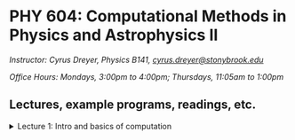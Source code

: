 # PHY 604: Computational Methods in Physics and Astrophysics II
*Instructor: Cyrus Dreyer, Physics B141, cyrus.dreyer@stonybrook.edu*

*Office Hours: Mondays, 3:00pm to 4:00pm; Thursdays, 11:05am to 1:00pm*


## Lectures, example programs, readings, etc.

<details>
  <summary>Lecture 1: Intro and basics of computation</summary>

  - [Lecture 1 slides](Lecture1/Lecture1.pdf)
  - Readings:
    * [What every computer scientist should know about floating-point arithmetic] (https://dl.acm.org/doi/10.1145/103162.103163)
    * [Wikipedia page on the Floating Point](https://en.wikipedia.org/wiki/Floating-point_arithmetic)
    * [Wikipedia page on the Kahan Summation Algorithm](https://en.wikipedia.org/wiki/Kahan_summation_algorithm)
  - Example programs
    * [Fortran program for calcuating factorial](Lecture1/factorial.f08)
    * [Python program for calcuating factorial](Lecture1/factorial.py)
    * [Fortran program for finding machine $\epsilon$](Lecture1/machine_e.f08)
    * [Fortran program for calculating an expoential via Taylor expansion](Lecture1/exp.f08)
</details>